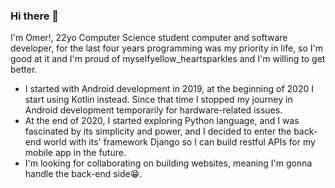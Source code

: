 ### Hi there 👋

<!--
**omer358/omer358** is a ✨ _special_ ✨ repository because its `README.md` (this file) appears on your GitHub profile.


- 🔭 I’m currently working on ...
- 🌱 I’m currently learning ...
- 👯 I’m looking to collaborate on ...
- 🤔 I’m looking for help with ...
- 💬 Ask me about ...
- 📫 How to reach me: ...
- 😄 Pronouns: ...
- ⚡ Fun fact: ...
-->

I'm Omer!, 22yo Computer Science student computer and software developer, for the last four years programming was my priority in life, so I'm good at it and I'm proud of myselfyellow_heartsparkles and I'm willing to get better.

- I started with Android development in 2019, at the beginning of 2020 I start using Kotlin instead. Since that time I stopped my journey in Android development temporarily for hardware-related issues.
- At the end of 2020, I started exploring Python language, and I was fascinated by its simplicity and power, and I decided to enter the back-end world with its' framework Django so I can build restful APIs for my mobile app in the future.
- I'm looking for collaborating on building websites, meaning I'm gonna handle the back-end side😁.
